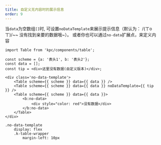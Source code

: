 ```yaml
---
title: 自定义无内容时的展示信息
order: 9
---
```


当`data`为空数组`[]`时, 可设置`noDataTemplate`来展示提示信息（默认为： /(ㄒoㄒ)/~~ 没有找到亲要的数据哦~）。
或者你也可以通过`no-data`扩展点，来定义内容

```vdt
import Table from 'kpc/components/table';

const scheme = {a: '表头1', b: '表头2'};
const data = [];
const tip = <div>这里没有数据(自定义版本)</div>;

<div class='no-data-template'>
    <Table scheme={{ scheme }} data={{ data }} />
    <Table scheme={{ scheme }} data={{ data }} noDataTemplate={{ tip }} />
    <Table scheme={{ scheme }} data={{ data }}>
        <b:no-data>
            <div style="color: red">没有数据</div>
        </b:no-data>
    </Table>
</div>
```

```styl
.no-data-template
    display: flex
    .k-table-wrapper
        margin-left: 10px
```







